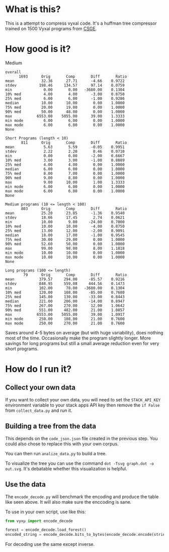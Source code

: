 # What is this?

This is a attempt to compress vyxal code. It's a huffman tree compressor trained on 1500 Vyxal programs from [CSGE](https://codegolf.stackexchange.com).

# How good is it?

Medium

```
overall
      1693      Orig       Comp       Diff       Ratio
mean            32.36      27.71      -4.66    0.9722
stdev          198.46     134.57      97.14    0.0759
min              0.00       0.00   -3680.00    0.1304
10% med          4.00       4.00      -3.00    0.8750
25% med          6.00       6.00      -1.00    0.9286
median          10.00      10.00       0.00    1.0000
75% med         20.00      19.00       0.00    1.0000
90% med         50.00      48.00       0.00    1.0000
max           6553.00    5055.00      39.00    1.3333
min mode         6.00       6.00       0.00    1.0000
max mode         6.00       6.00       0.00    1.0000
None

Short Programs (length < 10)
       811      Orig       Comp       Diff       Ratio
mean             5.63       5.59      -0.05    0.9951
stdev            2.22       2.20       0.46    0.0710
min              0.00       0.00      -2.00    0.6667
10% med          3.00       3.00      -1.00    0.8889
25% med          4.00       4.00       0.00    1.0000
median           6.00       6.00       0.00    1.0000
75% med          8.00       7.00       0.00    1.0000
90% med          9.00       8.80       0.00    1.0000
max              9.00      10.00       1.00    1.3333
min mode         6.00       6.00       0.00    1.0000
max mode         6.00       6.00       0.00    1.0000
None

Medium programs (10 <= length < 100)
       803      Orig       Comp       Diff       Ratio
mean            25.20      23.85      -1.36    0.9540
stdev           18.66      17.45       2.74    0.0621
min             10.00       9.00     -24.00    0.7000
10% med         10.00      10.00      -4.00    0.8750
25% med         13.00      12.00      -2.00    0.9091
median          18.00      17.00      -1.00    0.9545
75% med         30.00      29.00       0.00    1.0000
90% med         52.60      50.00       0.00    1.0000
max             99.00      98.00       8.00    1.1818
min mode        10.00      10.00       0.00    1.0000
max mode        10.00      10.00       0.00    1.0000
None

Long programs (100 <= length)
        79      Orig       Comp       Diff       Ratio
mean           379.57     294.00     -85.57    0.9216
stdev          848.95     559.08     444.56    0.1473
min            102.00      78.00   -3680.00    0.1304
10% med        120.00     108.00     -85.00    0.7680
25% med        145.00     130.00     -33.00    0.8443
median         221.00     206.00     -14.00    0.8947
75% med        267.00     270.00      12.00    1.0642
90% med        551.00     482.00      21.00    1.0857
max           6553.00    5055.00      39.00    1.0917
min mode       250.00     108.00      21.00    0.7600
max mode       250.00     270.00      21.00    0.7600
```
Saves around 4-5 bytes on average (but with huge variability), does nothing most of the time. Occasionally make the program slightly longer. More savings for long programs but still a small average reduction even for very short programs.

# How do I run it?

## Collect your own data

If you want to collect your own data, you will need to set the `STACK_API_KEY` environment variable to your stack apps API key then remove the `if False` from `collect_data.py` and run it.

## Building a tree from the data

This depends on the `code_json.json` file created in the previous step. You could also chose to replace this with your own corpus.

You can then run `analize_data.py` to build a tree.

To visualize the tree you can use the command `dot -Tsvg graph.dot -o out.svg`. It's debatable whether this visualization is helpful.

## Use the data

The `encode_decode.py` will benchmark the encoding and produce the table like seen above. It will also make sure the enccoding is sane.

To use in your own script, use like this:

```py
from vyxμ import encode_decode

forest = encode_decode.load_forest()
encoded_string = encode_decode.bits_to_bytes(encode_decode.encode(string, forest))
```

For decoding use the same except inverse.